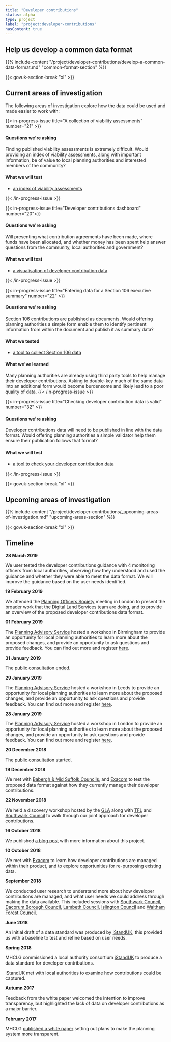 ```yaml
---
title: "Developer contributions"
status: alpha
type: project
label: "project:developer-contributions"
hasContent: true
---
```


## Help us develop a common data format

{{% include-content "/project/developer-contributions/develop-a-common-data-format.md" "common-format-section" %}}

{{< govuk-section-break "xl" >}}

## Current areas of investigation

The following areas of investigation explore how the data could be used and made easier to work with:

{{< in-progress-issue title="A collection of viability assessments" number="21" >}}

#### Questions we're asking

Finding published viability assessments is extremely difficult. Would providing an index of viability assessments, along with important information, be of value to local planning authorities and interested members of the community?

#### What we will test

* [an index of viability assessments](https://section-106-prototype.cloudapps.digital/viability/)

{{< /in-progress-issue >}}


{{< in-progress-issue title="Developer contributions dashboard" number="20">}}
#### Questions we're asking

Will presenting what contribution agreements have been made, where funds have been allocated, and whether money has been spent help answer questions from the community, local authorities and government?

#### What we will test

* [a visualisation of developer contribution data](https://section-106-prototype.cloudapps.digital/developer-contributions/section106-wide)

{{< /in-progress-issue >}}


{{< in-progress-issue title="Entering data for a Section 106 executive summary" number="22" >}}
#### Questions we're asking

Section 106 contributions are published as documents. Would offering planning authorities a simple form enable them to identify pertinent information from within the document and publish it as summary data?

#### What we tested

* [a tool to collect Section 106 data](https://section-106-prototype.cloudapps.digital/create-section106)

#### What we've learned

Many planning authorities are already using third party tools to help manage their developer contributions. Asking to double-key much of the same data into an additional form would become burdensome and likely lead to a poor quality of data.
{{< /in-progress-issue >}}


{{< in-progress-issue title="Checking developer contribution data is valid" number="32" >}}
#### Questions we're asking

Developer contributions data will need to be published in line with the data format. Would offering planning authorities a simple validator help them ensure their publication follows that format?

#### What we will test

* [a tool to check your developer contribution data](https://section-106-prototype.cloudapps.digital/validate-start)

{{< /in-progress-issue >}}

{{< govuk-section-break "xl" >}}

## Upcoming areas of investigation

{{% include-content "/project/developer-contributions/_upcoming-areas-of-investigation.md" "upcoming-areas-section" %}}

{{< govuk-section-break "xl" >}}

## Timeline

**28 March 2019**

We user tested the developer contributions guidance with 4 monitoring officers from local authorities, observing how they understood and used the guidance and whether they were able to meet the data format. We will improve the guidance based on the user needs identified.

**19 February 2019**

We attended the [Planning Officers Society](http://www.planningofficers.org.uk/) meeting in London to present the broader work that the Digital Land Services team are doing, and to provide an overview of the proposed developer contributions data format.

**01 February 2019**

The [Planning Advisory Service](https://www.local.gov.uk/pas) hosted a workshop in Birmingham to provide an opportunity for local planning authorities to learn more about the proposed changes, and provide an opportunity to ask questions and provide feedback. You can find out more and register [here](https://www.eventbrite.co.uk/e/monitoring-data-workshop-with-mhclg-viability-cil-and-section-106-birmingham-tickets-54968274589).

**31 January 2019**

The [public consultation](https://www.gov.uk/government/consultations/developer-contributions-reform-technical-consultation) ended.

**29 January 2019**

The [Planning Advisory Service](https://www.local.gov.uk/pas) hosted a workshop in Leeds to provide an opportunity for local planning authorities to learn more about the proposed changes, and provide an opportunity to ask questions and provide feedback. You can find out more and register [here](https://www.eventbrite.co.uk/e/monitoring-data-workshop-with-mhclg-viability-cil-and-section-106-leeds-tickets-54919539822).

**28 January 2019**

The [Planning Advisory Service](https://www.local.gov.uk/pas) hosted a workshop in London to provide an opportunity for local planning authorities to learn more about the proposed changes, and provide an opportunity to ask questions and provide feedback. You can find out more and register [here](https://www.eventbrite.co.uk/e/monitoring-data-workshop-with-mhclg-viability-cil-and-section-106-london-tickets-54919493684).

**20 December 2018**

The [public consultation](https://www.gov.uk/government/consultations/developer-contributions-reform-technical-consultation) started.

**19 December 2018**

We met with [Babergh & Mid Suffolk Councils](https://www.midsuffolk.gov.uk/), and [Exacom](http://exacom.co.uk/) to test the proposed data format against how they currently manage their developer contributions.

**22 November 2018**

We held a discovery workshop hosted by the [GLA](https://www.london.gov.uk/) along with [TFL](https://tfl.gov.uk/) and [Southwark Council](https://www.southwark.gov.uk/) to walk through our joint approach for developer contributions.

**16 October 2018**

We published [a blog post](https://mhclgdigital.blog.gov.uk/2018/10/16/making-developer-contributions-open-and-transparent/) with more information about this project.

**10 October 2018**

We met with [Exacom](http://exacom.co.uk/) to learn how developer contributions are managed within their product, and to explore opportunities for re-purposing existing data.

**September 2018**

We conducted user research to understand more about how developer contributions are managed, and what user needs we could address through making the data available. This included sessions with [Southwark Council](https://www.southwark.gov.uk/), [Dacorum Borough Council](http://www.dacorum.gov.uk/), [Lambeth Council](https://www.lambeth.gov.uk), [Islington Council](https://www.islington.gov.uk/) and [Waltham Forest Council](https://walthamforest.gov.uk/).  

**June 2018**

An initial draft of a data standard was produced by [iStandUK](https://istanduk.org/), this provided us with a baseline to test and refine based on user needs.

**Spring 2018**

MHCLG commissioned a local authority consortium [iStandUK](https://istanduk.org/) to produce a data standard for developer contributions.

iStandUK met with local authorities to examine how contributions could be captured.

**Autumn 2017**

Feedback from the white paper welcomed the intention to improve transparency, but highlighted the lack of data on developer contributions as a major barrier.

**February 2017**

MHCLG [published a white paper](https://www.gov.uk/government/collections/housing-white-paper) setting out plans to make the planning system more transparent.
